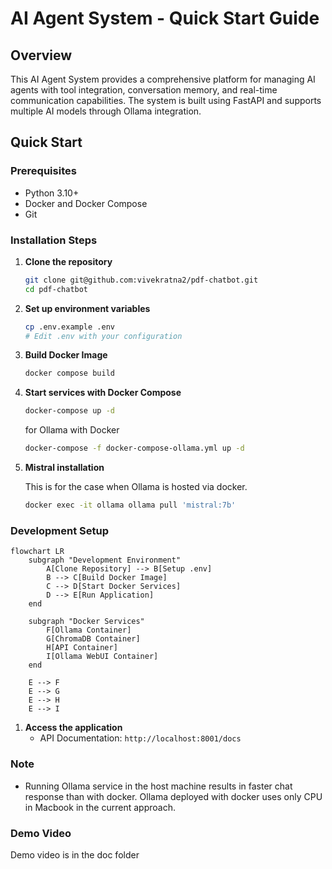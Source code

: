 # AI Agent System - Quick Start Guide

## Overview

This AI Agent System provides a comprehensive platform for managing AI agents with tool integration, conversation memory, and real-time communication capabilities. The system is built using FastAPI and supports multiple AI models through Ollama integration.


## Quick Start

### Prerequisites

- Python 3.10+
- Docker and Docker Compose
- Git

### Installation Steps

1. **Clone the repository**
   ```bash
   git clone git@github.com:vivekratna2/pdf-chatbot.git
   cd pdf-chatbot
   ```

2. **Set up environment variables**
   ```bash
   cp .env.example .env
   # Edit .env with your configuration
   ```

3. **Build Docker Image**
   ```bash
   docker compose build
   ```

4. **Start services with Docker Compose**
   ```bash
   docker-compose up -d
   ```

   for Ollama with Docker
   ```bash
   docker-compose -f docker-compose-ollama.yml up -d
   ```

5. **Mistral installation**

   This is for the case when Ollama is hosted via docker.

   ```bash
   docker exec -it ollama ollama pull 'mistral:7b'
   ```

### Development Setup

```mermaid
flowchart LR
    subgraph "Development Environment"
        A[Clone Repository] --> B[Setup .env]
        B --> C[Build Docker Image]
        C --> D[Start Docker Services]
        D --> E[Run Application]
    end
    
    subgraph "Docker Services"
        F[Ollama Container]
        G[ChromaDB Container]
        H[API Container]
        I[Ollama WebUI Container]
    end
    
    E --> F
    E --> G
    E --> H
    E --> I
```

1. **Access the application**
   - API Documentation: `http://localhost:8001/docs`


### Note
* Running Ollama service in the host machine results in faster chat response than with docker. Ollama deployed with docker uses only CPU in Macbook in the current approach.


### Demo Video
   Demo video is in the doc folder